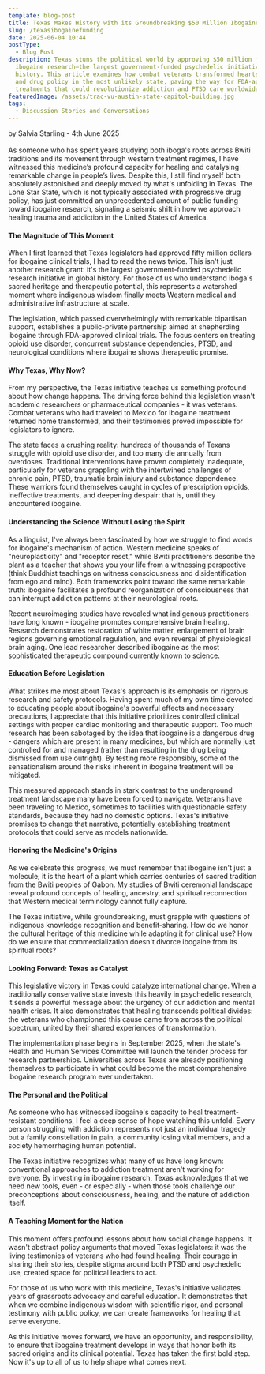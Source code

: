 ```yaml
---
template: blog-post
title: Texas Makes History with its Groundbreaking $50 Million Ibogaine Initiative
slug: /texasibogainefunding
date: 2025-06-04 10:44
postType:
  - Blog Post
description: Texas stuns the political world by approving $50 million for
  ibogaine research—the largest government-funded psychedelic initiative in
  history. This article examines how combat veterans transformed hearts, minds,
  and drug policy in the most unlikely state, paving the way for FDA-approved
  treatments that could revolutionize addiction and PTSD care worldwide.
featuredImage: /assets/trac-vu-austin-state-capitol-building.jpg
tags:
  - Discussion Stories and Conversations
---
```

by Salvia Starling - 4th June 2025\
\
As someone who has spent years studying both iboga's roots across Bwiti traditions and its movement through western treatment regimes, I have witnessed this medicine’s profound capacity for healing and catalysing remarkable change in people’s lives. Despite this, I still find myself both absolutely astonished and deeply moved by what's unfolding in Texas. The Lone Star State, which is not typically associated with progressive drug policy, has just committed an unprecedented amount of public funding toward ibogaine research, signaling a seismic shift in how we approach healing trauma and addiction in the United States of America.

#### The Magnitude of This Moment

When I first learned that Texas legislators had approved fifty million dollars for ibogaine clinical trials, I had to read the news twice. This isn't just another research grant: it's the largest government-funded psychedelic research initiative in global history. For those of us who understand iboga's sacred heritage and therapeutic potential, this represents a watershed moment where indigenous wisdom finally meets Western medical and administrative infrastructure at scale.

The legislation, which passed overwhelmingly with remarkable bipartisan support, establishes a public-private partnership aimed at shepherding ibogaine through FDA-approved clinical trials. The focus centers on treating opioid use disorder, concurrent substance dependencies, PTSD, and neurological conditions where ibogaine shows therapeutic promise.

#### Why Texas, Why Now?

From my perspective, the Texas initiative teaches us something profound about how change happens. The driving force behind this legislation wasn't academic researchers or pharmaceutical companies - it was veterans. Combat veterans who had traveled to Mexico for ibogaine treatment returned home transformed, and their testimonies proved impossible for legislators to ignore.

The state faces a crushing reality: hundreds of thousands of Texans struggle with opioid use disorder, and too many die annually from overdoses. Traditional interventions have proven completely inadequate, particularly for veterans grappling with the intertwined challenges of chronic pain, PTSD, traumatic brain injury and substance dependence. These warriors found themselves caught in cycles of prescription opioids, ineffective treatments, and deepening despair: that is, until they encountered ibogaine.

#### Understanding the Science Without Losing the Spirit

As a linguist, I've always been fascinated by how we struggle to find words for ibogaine's mechanism of action. Western medicine speaks of "neuroplasticity" and "receptor reset," while Bwiti practitioners describe the plant as a teacher that shows you your life from a witnessing perspective (think Buddhist teachings on witness consciousness and disidentification from ego and mind). Both frameworks point toward the same remarkable truth: ibogaine facilitates a profound reorganization of consciousness that can interrupt addiction patterns at their neurological roots.

Recent neuroimaging studies have revealed what indigenous practitioners have long known - ibogaine promotes comprehensive brain healing. Research demonstrates restoration of white matter, enlargement of brain regions governing emotional regulation, and even reversal of physiological brain aging. One lead researcher described ibogaine as the most sophisticated therapeutic compound currently known to science.

#### Education Before Legislation

What strikes me most about Texas's approach is its emphasis on rigorous research and safety protocols. Having spent much of my own time devoted to educating people about ibogaine's powerful effects and necessary precautions, I appreciate that this initiative prioritizes controlled clinical settings with proper cardiac monitoring and therapeutic support. Too much research has been sabotaged by the idea that ibogaine is a dangerous drug - dangers which are present in many medicines, but which are normally just controlled for and managed (rather than resulting in the drug being dismissed from use outright). By testing more responsibly, some of the sensationalism around the risks inherent in ibogaine treatment will be mitigated. 

This measured approach stands in stark contrast to the underground treatment landscape many have been forced to navigate. Veterans have been traveling to Mexico, sometimes to facilities with questionable safety standards, because they had no domestic options. Texas's initiative promises to change that narrative, potentially establishing treatment protocols that could serve as models nationwide.

#### Honoring the Medicine's Origins

As we celebrate this progress, we must remember that ibogaine isn't just a molecule; it is the heart of a plant which carries centuries of sacred tradition from the Bwiti peoples of Gabon. My studies of Bwiti ceremonial landscape reveal profound concepts of healing, ancestry, and spiritual reconnection that Western medical terminology cannot fully capture.

The Texas initiative, while groundbreaking, must grapple with questions of indigenous knowledge recognition and benefit-sharing. How do we honor the cultural heritage of this medicine while adapting it for clinical use? How do we ensure that commercialization doesn't divorce ibogaine from its spiritual roots?

#### Looking Forward: Texas as Catalyst

This legislative victory in Texas could catalyze international change. When a traditionally conservative state invests this heavily in psychedelic research, it sends a powerful message about the urgency of our addiction and mental health crises. It also demonstrates that healing transcends political divides: the veterans who championed this cause came from across the political spectrum, united by their shared experiences of transformation.

The implementation phase begins in September 2025, when the state's Health and Human Services Committee will launch the tender process for research partnerships. Universities across Texas are already positioning themselves to participate in what could become the most comprehensive ibogaine research program ever undertaken.

#### The Personal and the Political

As someone who has witnessed ibogaine's capacity to heal treatment-resistant conditions, I feel a deep sense of hope watching this unfold. Every person struggling with addiction represents not just an individual tragedy but a family constellation in pain, a community losing vital members, and a society hemorrhaging human potential.

The Texas initiative recognizes what many of us have long known: conventional approaches to addiction treatment aren't working for everyone. By investing in ibogaine research, Texas acknowledges that we need new tools, even - or especially - when those tools challenge our preconceptions about consciousness, healing, and the nature of addiction itself.

#### A Teaching Moment for the Nation

This moment offers profound lessons about how social change happens. It wasn't abstract policy arguments that moved Texas legislators: it was the living testimonies of veterans who had found healing. Their courage in sharing their stories, despite stigma around both PTSD and psychedelic use, created space for political leaders to act.

For those of us who work with this medicine, Texas's initiative validates years of grassroots advocacy and careful education. It demonstrates that when we combine indigenous wisdom with scientific rigor, and personal testimony with public policy, we can create frameworks for healing that serve everyone.

As this initiative moves forward, we have an opportunity, and responsibility, to ensure that ibogaine treatment develops in ways that honor both its sacred origins and its clinical potential. Texas has taken the first bold step. Now it's up to all of us to help shape what comes next.
